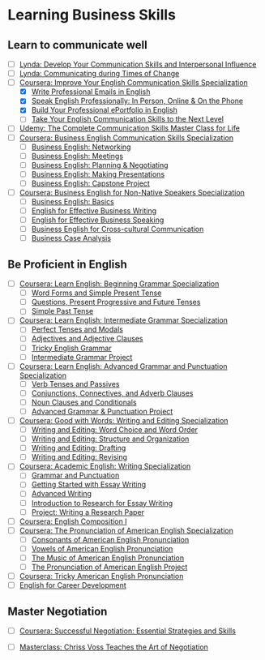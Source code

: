 # Learning Business Skills

## Learn to communicate well

- [ ] [Lynda: Develop Your Communication Skills and Interpersonal Influence](https://www.lynda.com/learning-paths/Business/develop-your-communication-skills-and-interpersonal-influence)
- [ ] [Lynda: Communicating during Times of Change](https://www.lynda.com/learning-paths/Business/communicating-during-times-of-change)
- [ ] [Coursera: Improve Your English Communication Skills Specialization](https://www.coursera.org/specializations/improve-english)
  - [x] [Write Professional Emails in English](https://www.coursera.org/learn/professional-emails-english)
  - [x] [Speak English Professionally: In Person, Online & On the Phone](https://www.coursera.org/learn/speak-english-professionally)
  - [x] [Build Your Professional ePortfolio in English](https://www.coursera.org/learn/eportfolio-english)
  - [ ] [Take Your English Communication Skills to the Next Level](https://www.coursera.org/learn/english-communication-capstone)
- [ ] [Udemy: The Complete Communication Skills Master Class for Life](https://www.udemy.com/course/the-complete-communication-skills-master-class-for-life/)
- [ ] [Coursera: Business English Communication Skills Specialization](https://www.coursera.org/specializations/business-english)
  - [ ] [Business English: Networking](https://www.coursera.org/learn/business-english-intro)
  - [ ] [Business English: Meetings](https://www.coursera.org/learn/business-english-meetings)
  - [ ] [Business English: Planning & Negotiating](https://www.coursera.org/learn/business-english-negotiating)
  - [ ] [Business English: Making Presentations](https://www.coursera.org/learn/business-english-presentations)
  - [ ] [Business English: Capstone Project](https://www.coursera.org/learn/business-english-capstone)
- [ ] [Coursera: Business English for Non-Native Speakers Specialization](https://www.coursera.org/specializations/business-english-speakers)
  - [ ] [Business English: Basics](https://www.coursera.org/learn/business-english)
  - [ ] [English for Effective Business Writing](https://www.coursera.org/learn/english-for-business-writing)
  - [ ] [English for Effective Business Speaking](https://www.coursera.org/learn/business-english-vocabulary)
  - [ ] [Business English for Cross-cultural Communication](https://www.coursera.org/learn/cross-cultural-communication-business)
  - [ ] [Business Case Analysis](https://www.coursera.org/learn/business-case-analysis)

## Be Proficient in English

- [ ] [Coursera: Learn English: Beginning Grammar Specialization](https://www.coursera.org/specializations/learn-english-beginning-grammar)
  - [ ] [Word Forms and Simple Present Tense](https://www.coursera.org/learn/word-forms-simple-present-tense)
  - [ ] [Questions, Present Progressive and Future Tenses](https://www.coursera.org/learn/questions-present-progressive-future-tenses)
  - [ ] [Simple Past Tense](https://www.coursera.org/learn/simple-past-tense)
- [ ] [Coursera: Learn English: Intermediate Grammar Specialization](https://www.coursera.org/specializations/intermediate-grammar)
  - [ ] [Perfect Tenses and Modals](https://www.coursera.org/learn/perfect-tenses-modals)
  - [ ] [Adjectives and Adjective Clauses](https://www.coursera.org/learn/adjective-clauses)
  - [ ] [Tricky English Grammar](https://www.coursera.org/learn/tricky-english-grammar)
  - [ ] [Intermediate Grammar Project](https://www.coursera.org/learn/intermediate-grammar-capstone)
- [ ] [Coursera: Learn English: Advanced Grammar and Punctuation Specialization](https://www.coursera.org/specializations/advanced-grammar-punctuation)
  - [ ] [Verb Tenses and Passives](https://www.coursera.org/learn/verb-passives)
  - [ ] [Conjunctions, Connectives, and Adverb Clauses](https://www.coursera.org/learn/conjunctions-connectives-adverb-clauses)
  - [ ] [Noun Clauses and Conditionals](https://www.coursera.org/learn/noun-clauses-conditionals)
  - [ ] [Advanced Grammar & Punctuation Project](https://www.coursera.org/learn/advanced-grammar-project)
- [ ] [Coursera: Good with Words: Writing and Editing Specialization](https://www.coursera.org/specializations/good-with-words)
  - [ ] [Writing and Editing: Word Choice and Word Order](https://www.coursera.org/learn/writing-editing-words)
  - [ ] [Writing and Editing: Structure and Organization](https://www.coursera.org/learn/writing-editing-structure)
  - [ ] [Writing and Editing: Drafting](https://www.coursera.org/learn/writing-editing-drafting)
  - [ ] [Writing and Editing: Revising](https://www.coursera.org/learn/writing-editing-revising)
- [ ] [Coursera: Academic English: Writing Specialization](https://www.coursera.org/specializations/academic-english)
  - [ ] [Grammar and Punctuation](https://www.coursera.org/learn/grammar-punctuation)
  - [ ] [Getting Started with Essay Writing](https://www.coursera.org/learn/getting-started-with-essay-writing)
  - [ ] [Advanced Writing](https://www.coursera.org/learn/advanced-writing)
  - [ ] [Introduction to Research for Essay Writing](https://www.coursera.org/learn/introduction-to-research-for-essay-writing)
  - [ ] [Project: Writing a Research Paper](https://www.coursera.org/learn/academic-writing-capstone)
- [ ] [Coursera: English Composition I](https://www.coursera.org/learn/english-composition)
- [ ] [Coursera: The Pronunciation of American English Specialization](https://www.coursera.org/specializations/american-english-pronunciation)
  - [ ] [Consonants of American English Pronunciation](https://www.coursera.org/learn/american-english-pronunciation-consonant-sounds)
  - [ ] [Vowels of American English Pronunciation](https://www.coursera.org/learn/american-english-pronunciation-vowel-sounds)
  - [ ] [The Music of American English Pronunciation](https://www.coursera.org/learn/american-english-pronunciation-music)
  - [ ] [The Pronunciation of American English Project](https://www.coursera.org/learn/pronunciation-american-english-project)
- [ ] [Coursera: Tricky American English Pronunciation](https://www.coursera.org/learn/tricky-american-english-pronunciation)
- [ ] [English for Career Development](https://www.coursera.org/learn/careerdevelopment)

## Master Negotiation

- [ ] [Coursera: Successful Negotiation: Essential Strategies and Skills](https://www.coursera.org/learn/negotiation-skills)
- [ ] [Masterclass: Chriss Voss Teaches the Art of Negotiation](https://www.masterclass.com/classes/chris-voss-teaches-the-art-of-negotiation)

